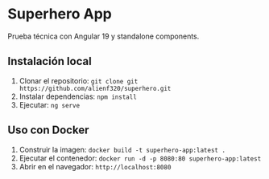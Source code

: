# Superhero App

Prueba técnica con Angular 19 y standalone components.

## Instalación local

1. Clonar el repositorio: `git clone git https://github.com/alienf320/superhero.git`
2. Instalar dependencias: `npm install`
3. Ejecutar: `ng serve`

## Uso con Docker

1. Construir la imagen: `docker build -t superhero-app:latest .`
2. Ejecutar el contenedor: `docker run -d -p 8080:80 superhero-app:latest`
3. Abrir en el navegador: `http://localhost:8080`